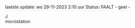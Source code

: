 laatste update: 
wo 29-11-2023  2:10   uur 
Status: FAALT - geel - 
<div class="service R">J</div><div class="service Y">microstation</div>